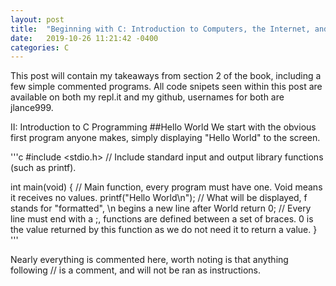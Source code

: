 ```yaml
---
layout: post
title:  "Beginning with C: Introduction to Computers, the Internet, and the Web"
date:   2019-10-26 11:21:42 -0400
categories: C
---
```


This post will contain my takeaways from section 2 of the book, including a few simple commented programs. All code snipets seen within this post are available on both my repl.it and my github, usernames for both are jlance999.

II: Introduction to C Programming
##Hello World
We start with the obvious first program anyone makes, simply displaying "Hello World" to the screen.

'''c
#include <stdio.h> // Include standard input and output library functions (such as printf).

int main(void) {
  // Main function, every program must have one. Void means it receives no values.
  printf("Hello World\n"); // What will be displayed, f stands for "formatted", \n begins a new line after World
  return 0; // Every line must end with a ;, functions are defined between a set of braces. 0 is the value returned by this function as we do not need it to return a value.
}
'''

Nearly everything is commented here, worth noting is that anything following // is a comment, and will not be ran as instructions.


